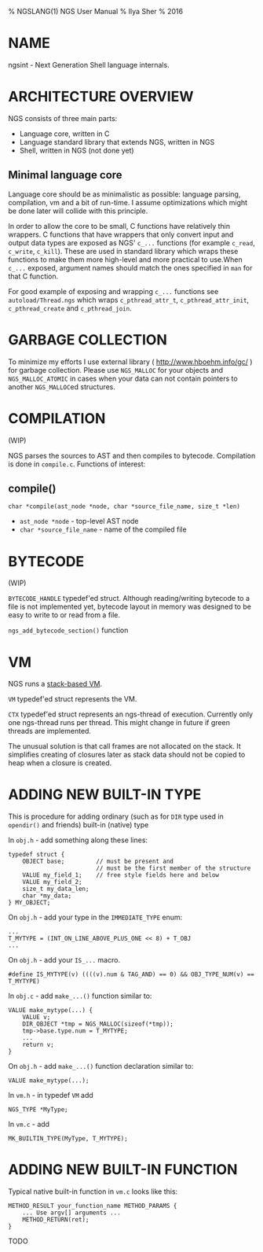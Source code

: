% NGSLANG(1) NGS User Manual
% Ilya Sher
% 2016

# NAME

ngsint - Next Generation Shell language internals.

# ARCHITECTURE OVERVIEW

NGS consists of three main parts:

* Language core, written in C
* Language standard library that extends NGS, written in NGS
* Shell, written in NGS (not done yet)

## Minimal language core

Language core should be as minimalistic as possible: language parsing, compilation, vm and a bit of run-time. I assume optimizations which might be done later will collide with this principle.

In order to allow the core to be small, C functions have relatively thin wrappers. C functions that have wrappers that only convert input and output data types are exposed as NGS' `c_...` functions (for example `c_read`, `c_write`, `c_kill`). These are used in standard library which wraps these functions to make them more high-level and more practical to use.When `c_...` exposed, argument names should match the ones specified in `man` for that C function.

For good example of exposing and wrapping `c_...` functions see `autoload/Thread.ngs` which wraps `c_pthread_attr_t`, `c_pthread_attr_init`, `c_pthread_create` and `c_pthread_join`. 

# GARBAGE COLLECTION

To minimize my efforts I use external library ( http://www.hboehm.info/gc/ ) for garbage collection. Please use `NGS_MALLOC` for your objects and `NGS_MALLOC_ATOMIC` in cases when your data can not contain pointers to another `NGS_MALLOC`ed structures.

# COMPILATION

(WIP)

NGS parses the sources to AST and then compiles to bytecode. Compilation is done in `compile.c`. Functions of interest:

## compile()

	char *compile(ast_node *node, char *source_file_name, size_t *len)

* `ast_node *node` - top-level AST node
* `char *source_file_name` - name of the compiled file


# BYTECODE

(WIP)

`BYTECODE_HANDLE` typedef'ed struct. Although reading/writing bytecode to a file is not implemented yet, bytecode layout in memory was designed to be easy to write to or read from a file.

`ngs_add_bytecode_section()` function

# VM

NGS runs a [stack-based VM](https://en.wikipedia.org/wiki/Stack_machine).

`VM` typedef'ed struct represents the VM.

`CTX` typedef'ed struct represents an ngs-thread of execution. Currently only one ngs-thread runs per thread. This might change in future if green threads are implemented.

The unusual solution is that call frames are not allocated on the stack. It simplifies creating of closures later as stack data should not be copied to heap when a closure is created.


# ADDING NEW BUILT-IN TYPE 

This is procedure for adding ordinary (such as for `DIR` type used in `opendir()` and friends) built-in (native) type

In `obj.h` - add something along these lines:

	typedef struct {
		OBJECT base;         // must be present and
		                     // must be the first member of the structure
		VALUE my_field_1;    // free style fields here and below
		VALUE my_field_2;
		size_t my_data_len;
		char *my_data;
	} MY_OBJECT;


On `obj.h` - add your type in the `IMMEDIATE_TYPE` enum:

	...
	T_MYTYPE = (INT_ON_LINE_ABOVE_PLUS_ONE << 8) + T_OBJ
	...

On `obj.h` - add your `IS_...` macro.

	#define IS_MYTYPE(v) ((((v).num & TAG_AND) == 0) && OBJ_TYPE_NUM(v) == T_MYTYPE)

In `obj.c` - add `make_...()` function similar to:

	VALUE make_mytype(...) {
		VALUE v;
		DIR_OBJECT *tmp = NGS_MALLOC(sizeof(*tmp));
		tmp->base.type.num = T_MYTYPE;
		...
		return v;
	}

On `obj.h` - add `make_...()` function declaration similar to:

	VALUE make_mytype(...);

In `vm.h` - in typedef `VM` add

	NGS_TYPE *MyType;

In `vm.c` - add

	MK_BUILTIN_TYPE(MyType, T_MYTYPE);

# ADDING NEW BUILT-IN FUNCTION

Typical native built-in function in `vm.c` looks like this:

	METHOD_RESULT your_function_name METHOD_PARAMS {
		... Use argv[] arguments ...
		METHOD_RETURN(ret);
	}

TODO
